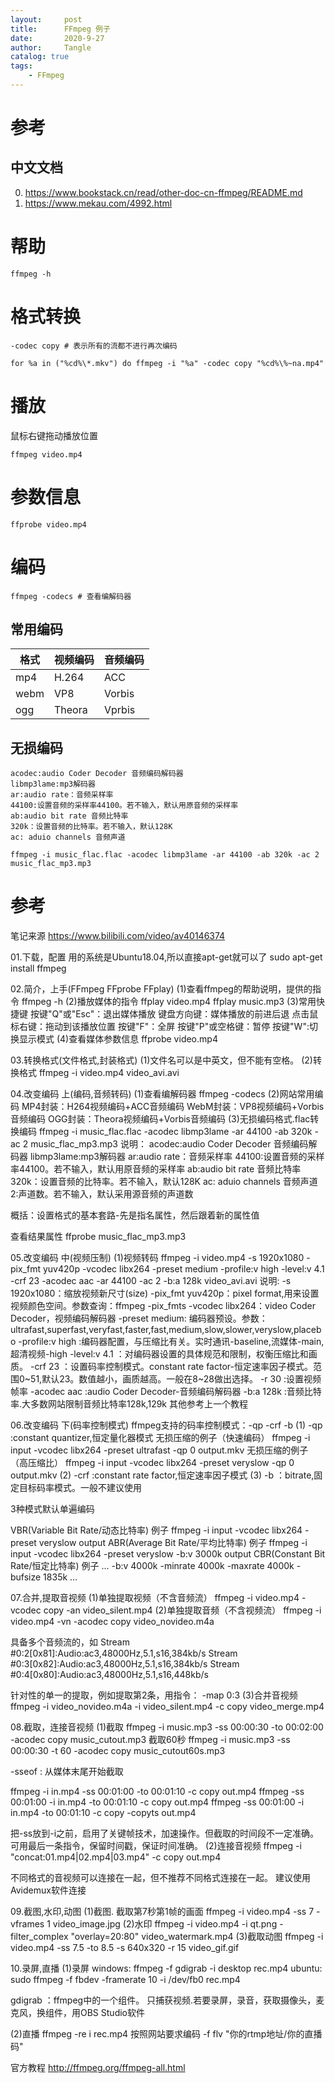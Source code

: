 ```yaml
---
layout:     post
title:      FFmpeg 例子
date:       2020-9-27
author:     Tangle
catalog: true
tags:
    - FFmpeg
---
```


# 参考

## 中文文档

0. <https://www.bookstack.cn/read/other-doc-cn-ffmpeg/README.md>
0. <https://www.mekau.com/4992.html>

# 帮助

```
ffmpeg -h
```

# 格式转换

```
-codec copy # 表示所有的流都不进行再次编码
```

```
for %a in ("%cd%\*.mkv") do ffmpeg -i "%a" -codec copy "%cd%\%~na.mp4"
```

# 播放

鼠标右键拖动播放位置

```
ffmpeg video.mp4
```

# 参数信息

```
ffprobe video.mp4
```

# 编码

```
ffmpeg -codecs # 查看编解码器
```

## 常用编码

| 格式 | 视频编码 | 音频编码 |
| ---- | -------- | -------- |
| mp4  | H.264    | ACC      |
| webm | VP8      | Vorbis   |
| ogg  | Theora   | Vprbis   |

## 无损编码

```
acodec:audio Coder Decoder 音频编码解码器
libmp3lame:mp3解码器
ar:audio rate：音频采样率
44100:设置音频的采样率44100。若不输入，默认用原音频的采样率
ab:audio bit rate 音频比特率
320k：设置音频的比特率。若不输入，默认128K
ac: aduio channels 音频声道
```

```
ffmpeg -i music_flac.flac -acodec libmp3lame -ar 44100 -ab 320k -ac 2 music_flac_mp3.mp3
```

# 参考

笔记来源
https://www.bilibili.com/video/av40146374

01.下载，配置
用的系统是Ubuntu18.04,所以直接apt-get就可以了
sudo apt-get install ffmpeg

02.简介，上手(FFmpeg FFprobe FFplay)
(1)查看ffmpeg的帮助说明，提供的指令
ffmpeg -h
(2)播放媒体的指令
ffplay video.mp4
ffplay music.mp3
(3)常用快捷键
按键"Q"或"Esc"：退出媒体播放
键盘方向键：媒体播放的前进后退
点击鼠标右键：拖动到该播放位置
按键"F"：全屏
按键"P"或空格键：暂停
按键"W":切换显示模式
(4)查看媒体参数信息
ffprobe video.mp4

03.转换格式(文件格式,封装格式)
(1)文件名可以是中英文，但不能有空格。
(2)转换格式
ffmpeg -i video.mp4 video_avi.avi

04.改变编码 上(编码,音频转码)
(1)查看编解码器
ffmpeg -codecs
(2)网站常用编码
MP4封装：H264视频编码+ACC音频编码
WebM封装：VP8视频编码+Vorbis音频编码
OGG封装：Theora视频编码+Vorbis音频编码
(3)无损编码格式.flac转换编码
ffmpeg -i music_flac.flac -acodec libmp3lame -ar 44100 -ab 320k -ac 2 music_flac_mp3.mp3
说明：
acodec:audio Coder Decoder 音频编码解码器
libmp3lame:mp3解码器
ar:audio rate：音频采样率
44100:设置音频的采样率44100。若不输入，默认用原音频的采样率
ab:audio bit rate 音频比特率
320k：设置音频的比特率。若不输入，默认128K
ac: aduio channels 音频声道
2:声道数。若不输入，默认采用源音频的声道数

概括：设置格式的基本套路-先是指名属性，然后跟着新的属性值

查看结果属性
ffprobe music_flac_mp3.mp3

05.改变编码 中(视频压制)
(1)视频转码
ffmpeg -i video.mp4 -s 1920x1080 -pix_fmt yuv420p -vcodec libx264 -preset medium -profile:v high -level:v 4.1 -crf 23 -acodec aac -ar 44100 -ac 2 -b:a 128k video_avi.avi
说明:
-s 1920x1080：缩放视频新尺寸(size)
-pix_fmt yuv420p：pixel format,用来设置视频颜色空间。参数查询：ffmpeg -pix_fmts
-vcodec libx264：video Coder Decoder，视频编码解码器
-preset medium: 编码器预设。参数：ultrafast,superfast,veryfast,faster,fast,medium,slow,slower,veryslow,placebo
-profile:v high :编码器配置，与压缩比有关。实时通讯-baseline,流媒体-main,超清视频-high
-level:v 4.1 ：对编码器设置的具体规范和限制，权衡压缩比和画质。
-crf 23 ：设置码率控制模式。constant rate factor-恒定速率因子模式。范围0~51,默认23。数值越小，画质越高。一般在8~28做出选择。
-r 30 :设置视频帧率
-acodec aac :audio Coder Decoder-音频编码解码器
-b:a 128k :音频比特率.大多数网站限制音频比特率128k,129k
其他参考上一个教程

06.改变编码 下(码率控制模式)
ffmpeg支持的码率控制模式：-qp -crf -b
(1)
-qp :constant quantizer,恒定量化器模式
无损压缩的例子（快速编码）
ffmpeg -i input -vcodec libx264 -preset ultrafast -qp 0 output.mkv
无损压缩的例子（高压缩比）
ffmpeg -i input -vcodec libx264 -preset veryslow -qp 0 output.mkv
(2)
-crf :constant rate factor,恒定速率因子模式
(3)
-b ：bitrate,固定目标码率模式。一般不建议使用

3种模式默认单遍编码

VBR(Variable Bit Rate/动态比特率) 例子
ffmpeg -i input -vcodec libx264 -preset veryslow output
ABR(Average Bit Rate/平均比特率) 例子
ffmpeg -i input -vcodec libx264 -preset veryslow -b:v 3000k output
CBR(Constant Bit Rate/恒定比特率) 例子
... -b:v 4000k -minrate 4000k -maxrate 4000k -bufsize 1835k ...

07.合并,提取音视频
(1)单独提取视频（不含音频流）
ffmpeg -i video.mp4 -vcodec copy -an video_silent.mp4
(2)单独提取音频（不含视频流）
ffmpeg -i video.mp4 -vn -acodec copy video_novideo.m4a

具备多个音频流的，如
Stream #0:2[0x81]:Audio:ac3,48000Hz,5.1,s16,384kb/s
Stream #0:3[0x82]:Audio:ac3,48000Hz,5.1,s16,384kb/s
Stream #0:4[0x80]:Audio:ac3,48000Hz,5.1,s16,448kb/s

针对性的单一的提取，例如提取第2条，用指令： -map 0:3
(3)合并音视频
ffmpeg -i video_novideo.m4a -i video_silent.mp4 -c copy video_merge.mp4

08.截取，连接音视频
(1)截取
ffmpeg -i music.mp3 -ss 00:00:30 -to 00:02:00 -acodec copy music_cutout.mp3
截取60秒
ffmpeg -i music.mp3 -ss 00:00:30 -t 60 -acodec copy music_cutout60s.mp3

-sseof : 从媒体末尾开始截取

ffmpeg -i in.mp4 -ss 00:01:00 -to 00:01:10 -c copy out.mp4
ffmpeg -ss 00:01:00 -i in.mp4 -to 00:01:10 -c copy out.mp4
ffmpeg -ss 00:01:00 -i in.mp4 -to 00:01:10 -c copy -copyts out.mp4

把-ss放到-i之前，启用了关键帧技术，加速操作。但截取的时间段不一定准确。可用最后一条指令，保留时间戳，保证时间准确。
(2)连接音视频
ffmpeg -i "concat:01.mp4|02.mp4|03.mp4" -c copy out.mp4

不同格式的音视频可以连接在一起，但不推荐不同格式连接在一起。
建议使用Avidemux软件连接

09.截图,水印,动图
(1)截图.
截取第7秒第1帧的画面
ffmpeg -i video.mp4 -ss 7 -vframes 1 video_image.jpg
(2)水印
ffmpeg -i video.mp4 -i qt.png -filter_complex "overlay=20:80" video_watermark.mp4
(3)截取动图
ffmpeg -i video.mp4 -ss 7.5 -to 8.5 -s 640x320 -r 15 video_gif.gif

10.录屏,直播
(1)录屏
windows: ffmpeg -f gdigrab -i desktop rec.mp4
ubuntu: sudo ffmpeg -f fbdev -framerate 10 -i /dev/fb0 rec.mp4

gdigrab ：ffmpeg中的一个组件。
只捕获视频.若要录屏，录音，获取摄像头，麦克风，换组件，用OBS Studio软件

(2)直播
ffmpeg -re i rec.mp4 按照网站要求编码 -f flv "你的rtmp地址/你的直播码"


官方教程
http://ffmpeg.org/ffmpeg-all.html
